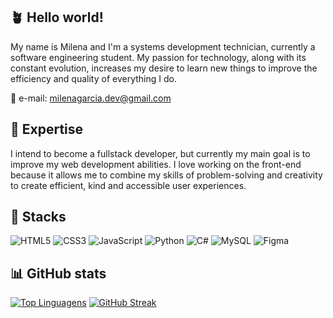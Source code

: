 🪴 Hello world!
------------------
My name is Milena and I'm a systems development technician, currently a software engineering student. My passion for technology, along with its constant evolution, increases my desire to learn new things to improve the efficiency and quality of everything I do.

💌 e-mail: <milenagarcia.dev@gmail.com>

👾 Expertise
---------------
I intend to become a fullstack developer, but currently my main goal is to improve my web development abilities. 
I love working on the front-end because it allows me to combine my skills of problem-solving and creativity to create efficient, kind and accessible user experiences.

🤖 Stacks
------------
![HTML5](https://img.shields.io/badge/html5-%23E34F26.svg?style=for-the-badge&logo=html5&logoColor=white) ![CSS3](https://img.shields.io/badge/css3-%231572B6.svg?style=for-the-badge&logo=css3&logoColor=white) ![JavaScript](https://img.shields.io/badge/javascript-%23323330.svg?style=for-the-badge&logo=javascript&logoColor=%23F7DF1E) ![Python](https://img.shields.io/badge/python-3670A0?style=for-the-badge&logo=python&logoColor=ffdd54) ![C#](https://img.shields.io/badge/c%23-%23239120.svg?style=for-the-badge&logo=c-sharp&logoColor=white) ![MySQL](https://img.shields.io/badge/mysql-%2300f.svg?style=for-the-badge&logo=mysql&logoColor=white) ![Figma](https://img.shields.io/badge/figma-%23F24E1E.svg?style=for-the-badge&logo=figma&logoColor=white)

📊 GitHub stats
---------------
[![Top Linguagens](https://github-readme-stats.vercel.app/api/top-langs/?username=MilenaGarciaCosta&layout=compact&theme=dracula&hide_border=true)](https://github.com/anuraghazra/github-readme-stats)
[![GitHub Streak](https://github-readme-streak-stats.herokuapp.com?user=MilenaGarciaCosta&theme=dracula&hide_border=true)](https://git.io/streak-stats)

